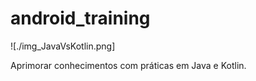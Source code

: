 # android_training

![./img_JavaVsKotlin.png]

Aprimorar conhecimentos com práticas em Java e Kotlin.

